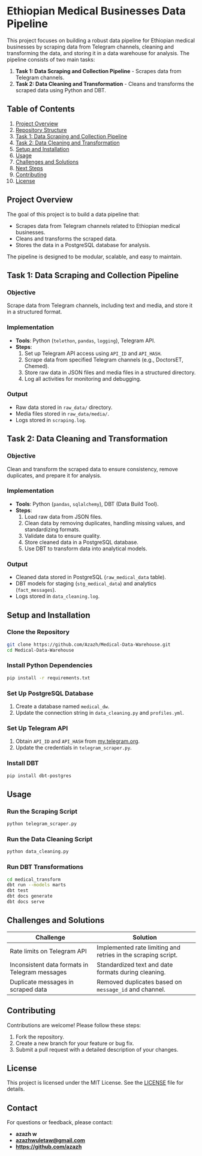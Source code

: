 # Ethiopian Medical Businesses Data Pipeline

This project focuses on building a robust data pipeline for Ethiopian medical businesses by scraping data from Telegram channels, cleaning and transforming the data, and storing it in a data warehouse for analysis. The pipeline consists of two main tasks:

1. **Task 1: Data Scraping and Collection Pipeline** - Scrapes data from Telegram channels.
2. **Task 2: Data Cleaning and Transformation** - Cleans and transforms the scraped data using Python and DBT.



## **Table of Contents**
1. [Project Overview](#project-overview)
2. [Repository Structure](#repository-structure)
3. [Task 1: Data Scraping and Collection Pipeline](#task-1-data-scraping-and-collection-pipeline)
4. [Task 2: Data Cleaning and Transformation](#task-2-data-cleaning-and-transformation)
5. [Setup and Installation](#setup-and-installation)
6. [Usage](#usage)
7. [Challenges and Solutions](#challenges-and-solutions)
8. [Next Steps](#next-steps)
9. [Contributing](#contributing)
10. [License](#license)



## **Project Overview**
The goal of this project is to build a data pipeline that:
- Scrapes data from Telegram channels related to Ethiopian medical businesses.
- Cleans and transforms the scraped data.
- Stores the data in a PostgreSQL database for analysis.

The pipeline is designed to be modular, scalable, and easy to maintain.

## **Task 1: Data Scraping and Collection Pipeline**
### **Objective**
Scrape data from Telegram channels, including text and media, and store it in a structured format.

### **Implementation**
- **Tools**: Python (`telethon`, `pandas`, `logging`), Telegram API.
- **Steps**:
  1. Set up Telegram API access using `API_ID` and `API_HASH`.
  2. Scrape data from specified Telegram channels (e.g., DoctorsET, Chemed).
  3. Store raw data in JSON files and media files in a structured directory.
  4. Log all activities for monitoring and debugging.

### **Output**
- Raw data stored in `raw_data/` directory.
- Media files stored in `raw_data/media/`.
- Logs stored in `scraping.log`.



## **Task 2: Data Cleaning and Transformation**
### **Objective**
Clean and transform the scraped data to ensure consistency, remove duplicates, and prepare it for analysis.

### **Implementation**
- **Tools**: Python (`pandas`, `sqlalchemy`), DBT (Data Build Tool).
- **Steps**:
  1. Load raw data from JSON files.
  2. Clean data by removing duplicates, handling missing values, and standardizing formats.
  3. Validate data to ensure quality.
  4. Store cleaned data in a PostgreSQL database.
  5. Use DBT to transform data into analytical models.

### **Output**
- Cleaned data stored in PostgreSQL (`raw_medical_data` table).
- DBT models for staging (`stg_medical_data`) and analytics (`fact_messages`).
- Logs stored in `data_cleaning.log`.



## **Setup and Installation**
### **Clone the Repository**
```bash
git clone https://github.com/Azazh/Medical-Data-Warehouse.git
cd Medical-Data-Warehouse
```

### **Install Python Dependencies**
```bash
pip install -r requirements.txt
```

### **Set Up PostgreSQL Database**
1. Create a database named `medical_dw`.
2. Update the connection string in `data_cleaning.py` and `profiles.yml`.

### **Set Up Telegram API**
1. Obtain `API_ID` and `API_HASH` from [my.telegram.org](https://my.telegram.org).
2. Update the credentials in `telegram_scraper.py`.

### **Install DBT**
```bash
pip install dbt-postgres
```



## **Usage**
### **Run the Scraping Script**
```bash
python telegram_scraper.py
```

### **Run the Data Cleaning Script**
```bash
python data_cleaning.py
```

### **Run DBT Transformations**
```bash
cd medical_transform
dbt run --models marts
dbt test
dbt docs generate
dbt docs serve
```



## **Challenges and Solutions**
| Challenge | Solution |
|--|-|
| Rate limits on Telegram API | Implemented rate limiting and retries in the scraping script. |
| Inconsistent data formats in Telegram messages | Standardized text and date formats during cleaning. |
| Duplicate messages in scraped data | Removed duplicates based on `message_id` and channel. |



## **Contributing**
Contributions are welcome! Please follow these steps:
1. Fork the repository.
2. Create a new branch for your feature or bug fix.
3. Submit a pull request with a detailed description of your changes.



## **License**
This project is licensed under the MIT License. See the [LICENSE](LICENSE) file for details.



## **Contact**
For questions or feedback, please contact:
- **azazh w**  
- **azazhwuletaw@gmail.com**  
- **https://github.com/azazh**
